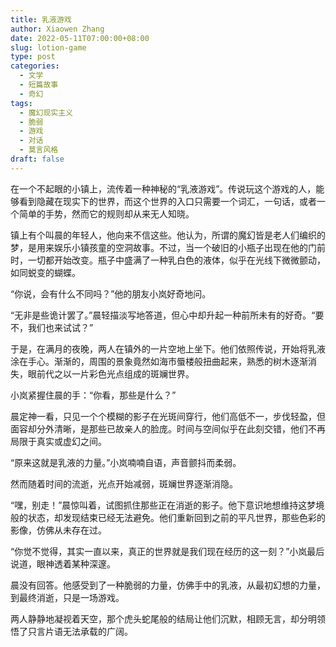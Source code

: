 ```yaml
---
title: 乳液游戏
author: Xiaowen Zhang
date: 2022-05-11T07:00:00+08:00
slug: lotion-game
type: post
categories:
  - 文学
  - 短篇故事
  - 奇幻
tags:
  - 魔幻现实主义
  - 脆弱
  - 游戏
  - 对话
  - 莫言风格
draft: false
---
```


在一个不起眼的小镇上，流传着一种神秘的“乳液游戏”。传说玩这个游戏的人，能够看到隐藏在现实下的世界，而这个世界的入口只需要一个词汇，一句话，或者一个简单的手势，然而它的规则却从来无人知晓。

镇上有个叫晨的年轻人，他向来不信这些。他认为，所谓的魔幻皆是老人们编织的梦，是用来娱乐小镇孩童的空洞故事。不过，当一个破旧的小瓶子出现在他的门前时，一切都开始改变。瓶子中盛满了一种乳白色的液体，似乎在光线下微微颤动，如同蜕变的蝴蝶。

“你说，会有什么不同吗？”他的朋友小岚好奇地问。

“无非是些诡计罢了。”晨轻描淡写地答道，但心中却升起一种前所未有的好奇。“要不，我们也来试试？”

于是，在满月的夜晚，两人在镇外的一片空地上坐下。他们依照传说，开始将乳液涂在手心。渐渐的，周围的景象竟然如海市蜃楼般扭曲起来，熟悉的树木逐渐消失，眼前代之以一片彩色光点组成的斑斓世界。

小岚紧握住晨的手：“你看，那些是什么？”

晨定神一看，只见一个个模糊的影子在光斑间穿行，他们高低不一，步伐轻盈，但面容却分外清晰，是那些已故亲人的脸庞。时间与空间似乎在此刻交错，他们不再局限于真实或虚幻之间。

“原来这就是乳液的力量。”小岚喃喃自语，声音颤抖而柔弱。

然而随着时间的流逝，光点开始减弱，斑斓世界逐渐消隐。

“嘿，别走！”晨惊叫着，试图抓住那些正在消逝的影子。他下意识地想维持这梦境般的状态，却发现结束已经无法避免。他们重新回到之前的平凡世界，那些色彩的影像，仿佛从未存在过。

“你觉不觉得，其实一直以来，真正的世界就是我们现在经历的这一刻？”小岚最后说道，眼神透着某种深邃。

晨没有回答。他感受到了一种脆弱的力量，仿佛手中的乳液，从最初幻想的力量，到最终消逝，只是一场游戏。

两人静静地凝视着天空，那个虎头蛇尾般的结局让他们沉默，相顾无言，却分明领悟了只言片语无法承载的广阔。
